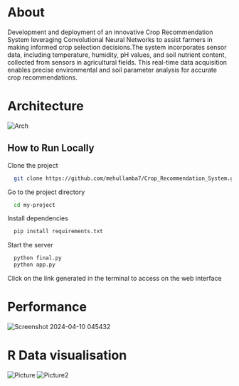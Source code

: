 
# About

Development and deployment of an innovative Crop
Recommendation System leveraging Convolutional Neural Networks to assist farmers in making informed crop selection decisions.The system incorporates sensor data, including temperature, humidity, pH values, and soil nutrient content, collected from sensors in agricultural fields. This real-time data acquisition enables precise environmental and soil parameter analysis for accurate crop
recommendations.

# Architecture
![Arch](https://github.com/mehullamba7/Crop_Recommendation_System/assets/174151487/92793a59-f75d-4103-aaa7-5e49c7e768f7)

## How to Run Locally

Clone the project

```bash
  git clone https://github.com/mehullamba7/Crop_Recommendation_System.git
```

Go to the project directory

```bash
  cd my-project
```

Install dependencies

```bash
  pip install requirements.txt
```

Start the server

```bash
  python final.py
  python app.py
```
Click on the link generated in the terminal to access on the web interface

# Performance
![Screenshot 2024-04-10 045432](https://github.com/mehullamba7/Crop_Recommendation_System/assets/174151487/aab85faf-6e93-4ea3-a39d-0b2a889663df)

# R Data visualisation
![Picture](https://github.com/mehullamba7/Crop_Recommendation_System/assets/174151487/5b3dc642-f103-491c-adaa-37b252c1d245)
![Picture2](https://github.com/mehullamba7/Crop_Recommendation_System/assets/174151487/fc0a827c-946b-44f0-b75d-db994446478b)

